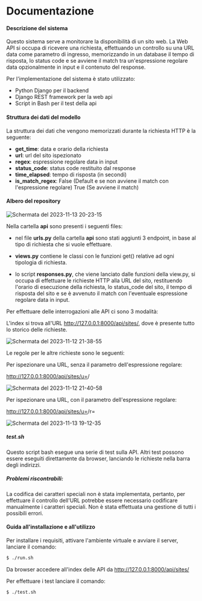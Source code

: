 # Documentazione

#### Descrizione del sistema

Questo sistema serve a monitorare la disponibilità di un sito web. La Web API si occupa di ricevere una richiesta, effettuando un controllo su una URL data come parametro di ingresso, memorizzando in un database il tempo di risposta, lo status code e se avviene il match tra un'espressione regolare data opzionalmente in input e il contenuto del response. 

Per l'implementazione del sistema è stato utilizzato:

- Python Django per il backend
- Django REST framework per la web api
- Script in Bash per il test della api



#### Struttura dei dati del modello

La struttura dei dati che vengono memorizzati durante la richiesta HTTP è la seguente:

- **get_time**: data e orario della richiesta
- **url**: url del sito ispezionato
- **regex**: espressione regolare data in input
- **status_code**: status code restituito dal response
- **time_elapsed**: tempo di risposta (in secondi)
- **is_match_regex**: False (Default e se non avviene il match con l'espressione regolare) True (Se avviene il match)

#### Albero del repository

![Schermata del 2023-11-13 20-23-15](https://github.com/jouleffect/Website-Availability/assets/53179989/3836f657-f2a1-49e8-864e-90ada4b7c6cd)


Nella cartella **api** sono presenti i seguenti files: 

- nel file **urls.py** della cartella **api** sono stati aggiunti 3 endpoint, in base al tipo di richiesta che si vuole effettuare.

- **views.py** contiene le classi con le funzioni get() relative ad ogni tipologia di richiesta.

- lo script **responses.py**, che viene lanciato dalle funzioni della view.py, si occupa di effettuare le richieste HTTP alla URL del sito, restituendo l'orario di esecuzione della richiesta, lo status_code del sito, il tempo di risposta del sito e se è avvenuto il match con l'eventuale espressione regolare data in input.


Per effettuare delle interrogazioni alle API ci sono 3 modalità:

L'index si trova all'URL http://127.0.0.1:8000/api/sites/, dove è presente tutto lo storico delle richieste.

![Schermata del 2023-11-12 21-38-55](https://github.com/jouleffect/Website-Availability/assets/53179989/2667b8e3-a8ea-47e0-bc7e-1b75c09ed7e5)

Le regole per le altre richieste sono le seguenti:

Per ispezionare una URL, senza il parametro dell'espressione regolare: 

http://127.0.0.1:8000/api/sites/u=<url>/

![Schermata del 2023-11-12 21-40-58](https://github.com/jouleffect/Website-Availability/assets/53179989/c0657c2b-6e2b-4cb9-9c8e-4c381fa6b7cf)

Per ispezionare una URL, con il parametro dell'espressione regolare:

http://127.0.0.1:8000/api/sites/u=<url>/r=<regex>

![Schermata del 2023-11-13 19-12-35](https://github.com/jouleffect/Website-Availability/assets/53179989/1fdde6d4-d930-47cb-a71d-bf5f24b0ab5a)

##### test.sh

Questo script bash esegue una serie di test sulla API.
Altri test possono essere eseguiti direttamente da browser, lanciando le richieste nella barra degli indirizzi.

##### Problemi riscontrabili:

La codifica dei caratteri speciali non è stata implementata, pertanto, per effettuare il controllo dell'URL potrebbe essere necessario codificare manualmente i caratteri speciali.
Non è stata effettuata una gestione di tutti i possibili errori.

#### Guida all'installazione e all'utilizzo

Per installare i requisiti, attivare l'ambiente virtuale e avviare il server, lanciare il comando:

```bash
$ ./run.sh
```

Da browser accedere all'index delle API da http://127.0.0.1:8000/api/sites/

Per effettuare i test lanciare il comando:

```bash
$ ./test.sh
```
